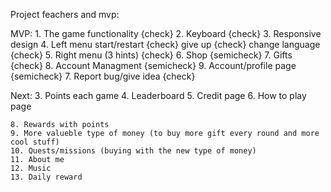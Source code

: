 Project feachers and mvp:

MVP:
    1. The game functionality {check}
    2. Keyboard {check}
    3. Responsive design
    4. Left menu 
        start/restart {check}
        give up {check}
        change language {check}
    5. Right menu (3 hints) {check}
    6. Shop {semicheck}
    7. Gifts {check}
    8. Account Managment {semicheck}
    9.  Account/profile page {semicheck}
    7. Report bug/give idea {check}

Next:
    3. Points each game
    4. Leaderboard
    5. Credit page
    6. How to play page

    8. Rewards with points
    9. More valueble type of money (to buy more gift every round and more cool stuff)
    10. Quests/missions (buying with the new type of money)
    11. About me
    12. Music
    13. Daily reward